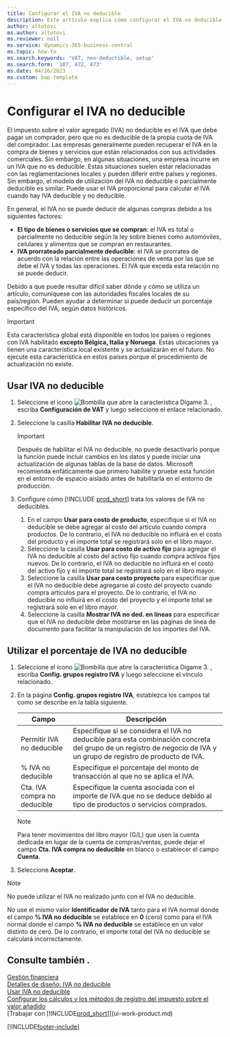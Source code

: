 ```yaml
---
title: Configurar el IVA no deducible
description: Este artículo explica cómo configurar el IVA no deducible en Microsoft Dynamics 365 Business Central.
author: altotovi
ms.author: altotovi
ms.reviewer: null
ms.service: dynamics-365-business-central
ms.topic: how-to
ms.search.keywords: 'VAT, non-deductible, setup'
ms.search.form: '187, 472, 473'
ms.date: 04/26/2023
ms.custom: bap-template
---
```


# <a name="set-up-nondeductible-vat"></a>Configurar el IVA no deducible

El impuesto sobre el valor agregado (IVA) no deducible es el IVA que debe pagar un comprador, pero que no es deducible de la propia cuota de IVA del comprador. Las empresas generalmente pueden recuperar el IVA en la compra de bienes y servicios que están relacionados con sus actividades comerciales. Sin embargo, en algunas situaciones, una empresa incurre en un IVA que no es deducible. Estas situaciones suelen estar relacionadas con las reglamentaciones locales y pueden diferir entre países y regiones. Sin embargo, el modelo de utilización del IVA no deducible o parcialmente deducible es similar. Puede usar el IVA proporcional para calcular el IVA cuando hay IVA deducible y no deducible.

En general, el IVA no se puede deducir de algunas compras debido a los siguientes factores:

- **El tipo de bienes o servicios que se compran**: el IVA es total o parcialmente no deducible según la ley sobre bienes como automóviles, celulares y alimentos que se compran en restaurantes.
- **IVA prorrateado parcialmente deducible**: el IVA se prorratea de acuerdo con la relación entre las operaciones de venta por las que se debe el IVA y todas las operaciones. El IVA que exceda esta relación no se puede deducir.

Debido a que puede resultar difícil saber dónde y cómo se utiliza un artículo, comuníquese con las autoridades fiscales locales de su país/región. Pueden ayudar a determinar si puede deducir un porcentaje específico del IVA, según datos históricos.

> [!IMPORTANT]
> Esta característica global está disponible en todos los países o regiones con IVA habilitado **excepto Bélgica, Italia y Noruega**. Estas ubicaciones ya tienen una característica local existente y se actualizarán en el futuro. No ejecute esta característica en estos países porque el procedimiento de actualización no existe.

## <a name="use-nondeductible-vat"></a>Usar IVA no deducible

1. Seleccione el icono ![Bombilla que abre la característica Dígame 3.](media/ui-search/search_small.png "Dígame qué desea hacer") , escriba **Configuración de VAT** y luego seleccione el enlace relacionado.
2. Seleccione la casilla **Habilitar IVA no deducible**.

    > [!IMPORTANT]
    > Después de habilitar el IVA no deducible, no puede desactivarlo porque la función puede incluir cambios en los datos y puede iniciar una actualización de algunas tablas de la base de datos. Microsoft recomienda enfáticamente que primero habilite y pruebe esta función en el entorno de espacio aislado antes de habilitarla en el entorno de producción.

3. Configure cómo [!INCLUDE [prod_short](includes/prod_short.md)] trata los valores de IVA no deducibles.

    1. En el campo **Usar para costo de producto**, especifique si el IVA no deducible se debe agregar al costo del artículo cuando compra productos. De lo contrario, el IVA no deducible no influirá en el costo del producto y el importe total se registrará solo en el libro mayor.
    2. Seleccione la casilla **Usar para costo de activo fijo** para agregar el IVA no deducible al costo del activo fijo cuando compra activos fijos nuevos. De lo contrario, el IVA no deducible no influirá en el costo del activo fijo y el importe total se registrará solo en el libro mayor.
    3. Seleccione la casilla **Usar para costo proyecto** para especificar que el IVA no deducible debe agregarse al costo del proyecto cuando compra artículos para el proyecto. De lo contrario, el IVA no deducible no influirá en el costo del proyecto y el importe total se registrará solo en el libro mayor.
    4. Seleccione la casilla **Mostrar IVA no ded. en líneas** para especificar que el IVA no deducible debe mostrarse en las páginas de línea de documento para facilitar la manipulación de los importes del IVA.

## <a name="use-the-nondeductible-vat-percentage"></a>Utilizar el porcentaje de IVA no deducible

1. Seleccione el icono ![Bombilla que abre la característica Dígame 3.](media/ui-search/search_small.png "Dígame qué desea hacer") , escriba **Config. grupos registro IVA** y luego seleccione el vínculo relacionado.
2. En la página **Config. grupos registro IVA**, establezca los campos tal como se describe en la tabla siguiente.

    | Campo | Descripción |
    |-------|-------------|
    | Permitir IVA no deducible | Especifique si se considera el IVA no deducible para esta combinación concreta del grupo de un registro de negocio de IVA y un grupo de registro de producto de IVA. |
    | % IVA no deducible | Especifique el porcentaje del monto de transacción al que no se aplica el IVA. |
    | Cta. IVA compra no deducible | Especifique la cuenta asociada con el importe de IVA que no se deduce debido al tipo de productos o servicios comprados. |

    > [!NOTE]
    > Para tener movimientos del libro mayor (G/L) que usen la cuenta dedicada en lugar de la cuenta de compras/ventas, puede dejar el campo **Cta. IVA compra no deducible** en blanco o establecer el campo **Cuenta**.

3. Seleccione **Aceptar**.

> [!NOTE]
> No puede utilizar el IVA no realizado junto con el IVA no deducible.
>
> No use el mismo valor **Identificador de IVA** tanto para el IVA normal donde el campo **% IVA no deducible** se establece en **0** (cero) como para el IVA normal donde el campo **% IVA no deducible** se establece en un valor distinto de cero. De lo contrario, el importe total del IVA no deducible se calculará incorrectamente.

## <a name="see-also"></a>Consulte también .

[Gestión financiera](finance.md)  
[Detalles de diseño: IVA no deducible](design-details-nondeductible-vat.md)  
[Usar IVA no deducible](finance-how-use-non-deductible-vat.md)  
[Configurar los cálculos y los métodos de registro del impuesto sobre el valor añadido](finance-setup-vat.md)  
[Trabajar con [!INCLUDE[prod_short](includes/prod_short.md)]](ui-work-product.md)  

[!INCLUDE[footer-include](includes/footer-banner.md)]
